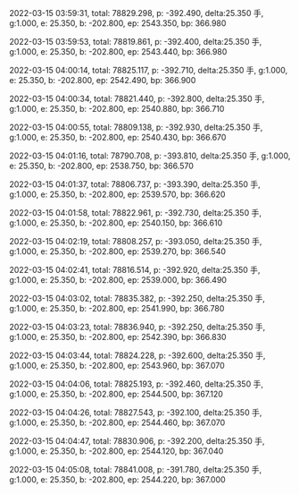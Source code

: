 2022-03-15 03:59:31, total: 78829.298, p: -392.490, delta:25.350 手, g:1.000, e: 25.350, b: -202.800, ep: 2543.350, bp: 366.980

2022-03-15 03:59:53, total: 78819.861, p: -392.400, delta:25.350 手, g:1.000, e: 25.350, b: -202.800, ep: 2543.440, bp: 366.980

2022-03-15 04:00:14, total: 78825.117, p: -392.710, delta:25.350 手, g:1.000, e: 25.350, b: -202.800, ep: 2542.490, bp: 366.900

2022-03-15 04:00:34, total: 78821.440, p: -392.800, delta:25.350 手, g:1.000, e: 25.350, b: -202.800, ep: 2540.880, bp: 366.710

2022-03-15 04:00:55, total: 78809.138, p: -392.930, delta:25.350 手, g:1.000, e: 25.350, b: -202.800, ep: 2540.430, bp: 366.670

2022-03-15 04:01:16, total: 78790.708, p: -393.810, delta:25.350 手, g:1.000, e: 25.350, b: -202.800, ep: 2538.750, bp: 366.570

2022-03-15 04:01:37, total: 78806.737, p: -393.390, delta:25.350 手, g:1.000, e: 25.350, b: -202.800, ep: 2539.570, bp: 366.620

2022-03-15 04:01:58, total: 78822.961, p: -392.730, delta:25.350 手, g:1.000, e: 25.350, b: -202.800, ep: 2540.150, bp: 366.610

2022-03-15 04:02:19, total: 78808.257, p: -393.050, delta:25.350 手, g:1.000, e: 25.350, b: -202.800, ep: 2539.270, bp: 366.540

2022-03-15 04:02:41, total: 78816.514, p: -392.920, delta:25.350 手, g:1.000, e: 25.350, b: -202.800, ep: 2539.000, bp: 366.490

2022-03-15 04:03:02, total: 78835.382, p: -392.250, delta:25.350 手, g:1.000, e: 25.350, b: -202.800, ep: 2541.990, bp: 366.780

2022-03-15 04:03:23, total: 78836.940, p: -392.250, delta:25.350 手, g:1.000, e: 25.350, b: -202.800, ep: 2542.390, bp: 366.830

2022-03-15 04:03:44, total: 78824.228, p: -392.600, delta:25.350 手, g:1.000, e: 25.350, b: -202.800, ep: 2543.960, bp: 367.070

2022-03-15 04:04:06, total: 78825.193, p: -392.460, delta:25.350 手, g:1.000, e: 25.350, b: -202.800, ep: 2544.500, bp: 367.120

2022-03-15 04:04:26, total: 78827.543, p: -392.100, delta:25.350 手, g:1.000, e: 25.350, b: -202.800, ep: 2544.460, bp: 367.070

2022-03-15 04:04:47, total: 78830.906, p: -392.200, delta:25.350 手, g:1.000, e: 25.350, b: -202.800, ep: 2544.120, bp: 367.040

2022-03-15 04:05:08, total: 78841.008, p: -391.780, delta:25.350 手, g:1.000, e: 25.350, b: -202.800, ep: 2544.220, bp: 367.000
